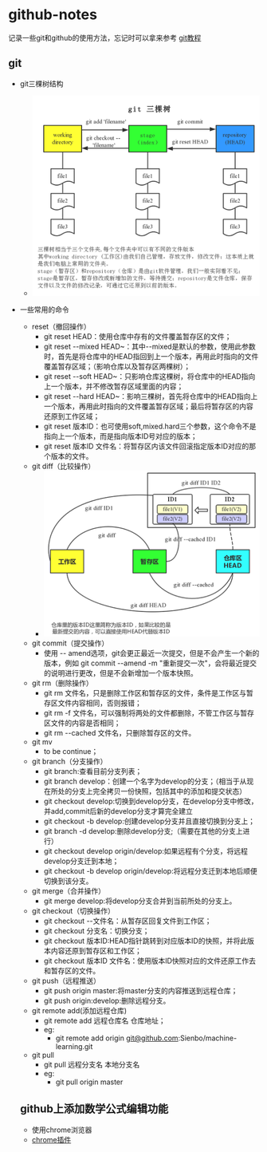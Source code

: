 # github-notes
记录一些git和github的使用方法，忘记时可以拿来参考
[git教程](https://www.yiibai.com/git/)
## git
- git三棵树结构
  - ![git三棵树结构](https://github.com/Sienbo/github-notes/blob/master/git%20%E4%B8%89%E6%A3%B5%E6%A0%91%E7%BB%93%E6%9E%84.jpg)
- 一些常用的命令
  - reset（撤回操作）
    - git reset HEAD：使用仓库中存有的文件覆盖暂存区的文件；
    - git reset --mixed HEAD~：其中--mixed是默认的参数，使用此参数时，首先是将仓库中的HEAD指回到上一个版本，再用此时指向的文件覆盖暂存区域；（影响仓库以及暂存区两棵树）；
    - git reset --soft HEAD~：只影响仓库这棵树，将仓库中的HEAD指向上一个版本，并不修改暂存区域里面的内容；
    - git reset --hard HEAD~：影响三棵树，首先将仓库中的HEAD指向上一个版本，再用此时指向的文件覆盖暂存区域；最后将暂存区的内容还原到工作区域；
    - git reset 版本ID：也可使用soft,mixed.hard三个参数，这个命令不是指向上一个版本，而是指向版本ID号对应的版本；
    - git reset 版本ID 文件名：将暂存区内该文件回滚指定版本ID对应的那个版本的文件。
  - git diff（比较操作）
    - ![git diff](https://github.com/Sienbo/github-notes/blob/master/git%20diff.jpg)
  - git commit（提交操作）
    - 使用 -- amend选项，git会更正最近一次提交，但是不会产生一个新的版本，例如 git commit --amend -m "重新提交一次"，会将最近提交的说明进行更改，但是不会新增加一个版本快照。
  - git rm（删除操作）
    - git rm 文件名，只是删除工作区和暂存区的文件，条件是工作区与暂存区文件内容相同，否则报错；
    - git rm -f 文件名，可以强制将两处的文件都删除，不管工作区与暂存区文件的内容是否相同；
    - git rm --cached 文件名，只删除暂存区的文件。
  - git mv
    - to be continue；
  - git branch（分支操作）
    - git branch:查看目前分支列表；
    - git branch develop：创建一个名字为develop的分支；（相当于从现在所处的分支上完全拷贝一份快照，包括其中的添加和提交状态）
    - git checkout develop:切换到develop分支，在develop分支中修改，并add,commit后新的develop分支才算完全建立
    - git checkout -b develop:创建develop分支并且直接切换到分支上；
    - git branch -d develop:删除develop分支;（需要在其他的分支上进行）
    - git checkout develop origin/develop:如果远程有个分支，将远程develop分支迁到本地；
    - git checkout -b develop origin/develop:将远程分支迁到本地后顺便切换到该分支。
  - git merge（合并操作）
    - git merge develop:将develop分支合并到当前所处的分支上。
  - git checkout（切换操作）
    - git checkout --文件名：从暂存区回复文件到工作区；
    - git checkout 分支名：切换分支；
    - git checkout 版本ID:HEAD指针跳转到对应版本ID的快照，并将此版本内容还原到暂存区和工作区；
    - git checkout 版本ID 文件名：使用版本ID快照对应的文件还原工作去和暂存区的文件。
  - git push（远程推送）
    - git push origin master:将master分支的内容推送到远程仓库；
    - git push origin:develop:删除远程分支。
  - git remote add(添加远程仓库)
    - git remote add 远程仓库名 仓库地址；
    - eg:
      - git remote add origin git@github.com:Sienbo/machine-learning.git
  - git pull
    - git pull 远程分支名 本地分支名
    - eg:
      - git pull origin master
    
  ## github上添加数学公式编辑功能
    - 使用chrome浏览器
    - [chrome插件](https://chrome.google.com/webstore/detail/github-with-mathjax/ioemnmodlmafdkllaclgeombjnmnbima)
    
    
    
